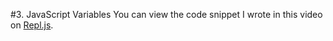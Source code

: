#3. JavaScript Variables
You can view the code snippet I wrote in this video on [Repl.js](https://repljs.com/cadin/PnvANjWfR).
